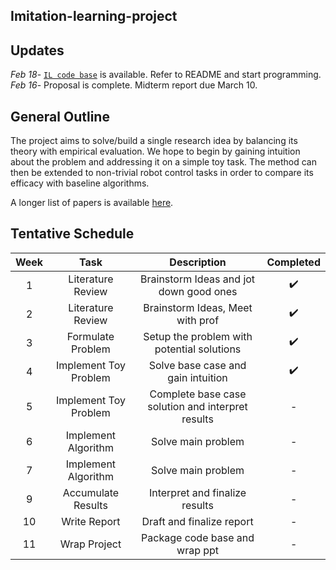 ## Imitation-learning-project

## Updates

*Feb 18*- [`IL code base`](IL-base/IL-base) is available. Refer to README and start programming.  
*Feb 16*- Proposal is complete. Midterm report due March 10.  

## General Outline
The project aims to solve/build a single research idea by balancing its theory with empirical evaluation. We hope to begin by gaining intuition about the problem and addressing it on a simple toy task. The method can then be extended to non-trivial robot control tasks in order to compare its efficacy with baseline algorithms. 

A longer list of papers is available [here](https://csc2541-f18.github.io/).


## Tentative Schedule

|Week|Task|Description|Completed|
|:--:|:--:|:---------:|:-------:|
|1|Literature Review|Brainstorm Ideas and jot down good ones|:heavy_check_mark:|
|2|Literature Review|Brainstorm Ideas, Meet with prof|:heavy_check_mark:|
|3|Formulate Problem|Setup the problem with potential solutions|:heavy_check_mark:|
|4|Implement Toy Problem|Solve base case and gain intuition|:heavy_check_mark:|
|5|Implement Toy Problem|Complete base case solution and interpret results| - |
|6|Implement Algorithm|Solve main problem| - |
|7|Implement Algorithm|Solve main problem| - |
|9|Accumulate Results|Interpret and finalize results| - |
|10|Write Report|Draft and finalize report| - |
|11|Wrap Project|Package code base and wrap ppt| - |



